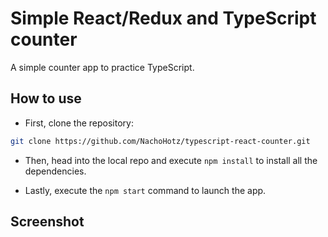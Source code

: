 # Simple React/Redux and TypeScript counter

A simple counter app to practice TypeScript.

## How to use

- First, clone the repository:

```bash
git clone https://github.com/NachoHotz/typescript-react-counter.git
```

- Then, head into the local repo and execute `npm install` to install all the dependencies.

- Lastly, execute the `npm start` command to launch the app.

## Screenshot
